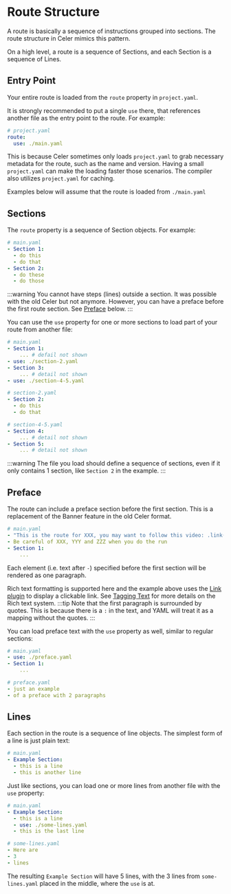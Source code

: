 # Route Structure
A route is basically a sequence of instructions grouped into sections.
The route structure in Celer mimics this pattern.

On a high level, a route is a sequence of Sections, and each Section is a sequence of Lines.

## Entry Point
Your entire route is loaded from the `route` property in `project.yaml`.

It is strongly recommended to put a single `use` there,
that references another file as the entry point to the route.
For example:
```yaml
# project.yaml
route: 
  use: ./main.yaml
```
This is because Celer sometimes only loads `project.yaml` to grab necessary
metadata for the route, such as the name and version. Having a small
`project.yaml` can make the loading faster those scenarios. The compiler also
utilizes `project.yaml` for caching.

Examples below will assume that the route is loaded from `./main.yaml`

## Sections
The `route` property is a sequence of Section objects. For example:
```yaml
# main.yaml
- Section 1:
  - do this
  - do that
- Section 2:
  - do these
  - do those
```
:::warning
You cannot have steps (lines) outside a section. It was possible with
the old Celer but not anymore. However, you can have a preface
before the first route section. See [Preface](#preface) below.
:::

You can use the `use` property for one or more sections to load part
of your route from another file:
```yaml
# main.yaml
- Section 1:
    ... # defail not shown
- use: ./section-2.yaml
- Section 3:
    ... # detail not shown
- use: ./section-4-5.yaml

# section-2.yaml
- Section 2:
  - do this
  - do that

# section-4-5.yaml
- Section 4:
    ... # detail not shown
- Section 5:
    ... # detail not shown
```
:::warning
The file you load should define a sequence of sections, even
if it only contains 1 section, like `Section 2` in the example.
:::

## Preface
The route can include a preface section before the first section. This is 
a replacement of the Banner feature in the old Celer format.
```yaml
# main.yaml
- "This is the route for XXX, you may want to follow this video: .link(https://youtube.com/XXX)"
- Be careful of XXX, YYY and ZZZ when you do the run
- Section 1:
    ...
```
Each element (i.e. text after `-`) specified before the first section will be rendered as one paragraph.

Rich text formatting is supported here and the example above uses the [Link plugin](../plugin/link.md) to display a clickable link.
See [Tagging Text](./tagging-text.md) for more details on the Rich text system.
:::tip
Note that the first paragraph is surrounded by quotes. This is because there is a `:` in the
text, and YAML will treat it as a mapping without the quotes.
:::

You can load preface text with the `use` property as well, similar to regular sections:
```yaml
# main.yaml
- use: ./preface.yaml
- Section 1:
    ...

# preface.yaml
- just an example
- of a preface with 2 paragraphs
```

## Lines
Each section in the route is a sequence of line objects. The simplest form of a line is just plain text:
```yaml
# main.yaml
- Example Section:
  - this is a line
  - this is another line
```

Just like sections, you can load one or more lines from another file with the `use` property:
```yaml
# main.yaml
- Example Section:
  - this is a line
  - use: ./some-lines.yaml
  - this is the last line

# some-lines.yaml
- Here are
- 3
- lines
```
The resulting `Example Section` will have 5 lines, with the 3 lines from `some-lines.yaml`
placed in the middle, where the `use` is at.

